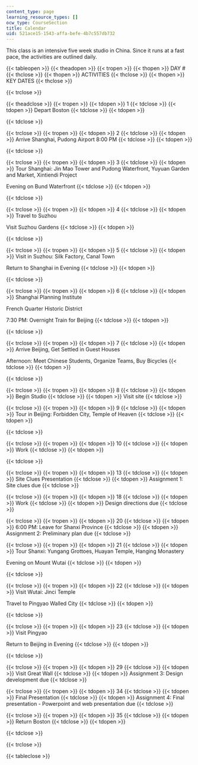 ```yaml
---
content_type: page
learning_resource_types: []
ocw_type: CourseSection
title: Calendar
uid: 521ace15-1543-affa-befe-4b7c557db732
---
```


This class is an intensive five week studio in China. Since it runs at a fast pace, the activities are outlined daily.

{{< tableopen >}}
{{< theadopen >}}
{{< tropen >}}
{{< thopen >}}
DAY #
{{< thclose >}}
{{< thopen >}}
ACTIVITIES
{{< thclose >}}
{{< thopen >}}
KEY DATES
{{< thclose >}}

{{< trclose >}}

{{< theadclose >}}
{{< tropen >}}
{{< tdopen >}}
1
{{< tdclose >}}
{{< tdopen >}}
Depart Boston
{{< tdclose >}}
{{< tdopen >}}

{{< tdclose >}}

{{< trclose >}}
{{< tropen >}}
{{< tdopen >}}
2
{{< tdclose >}}
{{< tdopen >}}
Arrive Shanghai, Pudong Airport 8:00 PM
{{< tdclose >}}
{{< tdopen >}}

{{< tdclose >}}

{{< trclose >}}
{{< tropen >}}
{{< tdopen >}}
3
{{< tdclose >}}
{{< tdopen >}}
Tour Shanghai: Jin Mao Tower and Pudong Waterfront, Yuyuan Garden and Market, Xintiendi Project  
  
Evening on Bund Waterfront
{{< tdclose >}}
{{< tdopen >}}

{{< tdclose >}}

{{< trclose >}}
{{< tropen >}}
{{< tdopen >}}
4
{{< tdclose >}}
{{< tdopen >}}
Travel to Suzhou  
  
Visit Suzhou Gardens
{{< tdclose >}}
{{< tdopen >}}

{{< tdclose >}}

{{< trclose >}}
{{< tropen >}}
{{< tdopen >}}
5
{{< tdclose >}}
{{< tdopen >}}
Visit in Suzhou: Silk Factory, Canal Town  
  
Return to Shanghai in Evening
{{< tdclose >}}
{{< tdopen >}}

{{< tdclose >}}

{{< trclose >}}
{{< tropen >}}
{{< tdopen >}}
6
{{< tdclose >}}
{{< tdopen >}}
Shanghai Planning Institute  
  
French Quarter Historic District  
  
7:30 PM: Overnight Train for Beijing
{{< tdclose >}}
{{< tdopen >}}

{{< tdclose >}}

{{< trclose >}}
{{< tropen >}}
{{< tdopen >}}
7
{{< tdclose >}}
{{< tdopen >}}
Arrive Beijing, Get Settled in Guest Houses  
  
Afternoon: Meet Chinese Students, Organize Teams, Buy Bicycles
{{< tdclose >}}
{{< tdopen >}}

{{< tdclose >}}

{{< trclose >}}
{{< tropen >}}
{{< tdopen >}}
8
{{< tdclose >}}
{{< tdopen >}}
Begin Studio
{{< tdclose >}}
{{< tdopen >}}
Visit site
{{< tdclose >}}

{{< trclose >}}
{{< tropen >}}
{{< tdopen >}}
9
{{< tdclose >}}
{{< tdopen >}}
Tour in Beijing: Forbidden City, Temple of Heaven
{{< tdclose >}}
{{< tdopen >}}

{{< tdclose >}}

{{< trclose >}}
{{< tropen >}}
{{< tdopen >}}
10
{{< tdclose >}}
{{< tdopen >}}
Work
{{< tdclose >}}
{{< tdopen >}}

{{< tdclose >}}

{{< trclose >}}
{{< tropen >}}
{{< tdopen >}}
13
{{< tdclose >}}
{{< tdopen >}}
Site Clues Presentation
{{< tdclose >}}
{{< tdopen >}}
Assignment 1: Site clues due
{{< tdclose >}}

{{< trclose >}}
{{< tropen >}}
{{< tdopen >}}
18
{{< tdclose >}}
{{< tdopen >}}
Work
{{< tdclose >}}
{{< tdopen >}}
Design directions due
{{< tdclose >}}

{{< trclose >}}
{{< tropen >}}
{{< tdopen >}}
20
{{< tdclose >}}
{{< tdopen >}}
6:00 PM: Leave for Shanxi Province
{{< tdclose >}}
{{< tdopen >}}
Assignment 2: Preliminary plan due
{{< tdclose >}}

{{< trclose >}}
{{< tropen >}}
{{< tdopen >}}
21
{{< tdclose >}}
{{< tdopen >}}
Tour Shanxi: Yungang Grottoes, Huayan Temple, Hanging Monastery  
  
Evening on Mount Wutai
{{< tdclose >}}
{{< tdopen >}}

{{< tdclose >}}

{{< trclose >}}
{{< tropen >}}
{{< tdopen >}}
22
{{< tdclose >}}
{{< tdopen >}}
Visit Wutai: Jinci Temple  
  
Travel to Pingyao Walled City
{{< tdclose >}}
{{< tdopen >}}

{{< tdclose >}}

{{< trclose >}}
{{< tropen >}}
{{< tdopen >}}
23
{{< tdclose >}}
{{< tdopen >}}
Visit Pingyao  
  
Return to Beijing in Evening
{{< tdclose >}}
{{< tdopen >}}

{{< tdclose >}}

{{< trclose >}}
{{< tropen >}}
{{< tdopen >}}
29
{{< tdclose >}}
{{< tdopen >}}
Visit Great Wall
{{< tdclose >}}
{{< tdopen >}}
Assignment 3: Design development due
{{< tdclose >}}

{{< trclose >}}
{{< tropen >}}
{{< tdopen >}}
34
{{< tdclose >}}
{{< tdopen >}}
Final Presentation
{{< tdclose >}}
{{< tdopen >}}
Assignment 4: Final presentation - Powerpoint and web presentation due
{{< tdclose >}}

{{< trclose >}}
{{< tropen >}}
{{< tdopen >}}
35
{{< tdclose >}}
{{< tdopen >}}
Return Boston
{{< tdclose >}}
{{< tdopen >}}

{{< tdclose >}}

{{< trclose >}}

{{< tableclose >}}